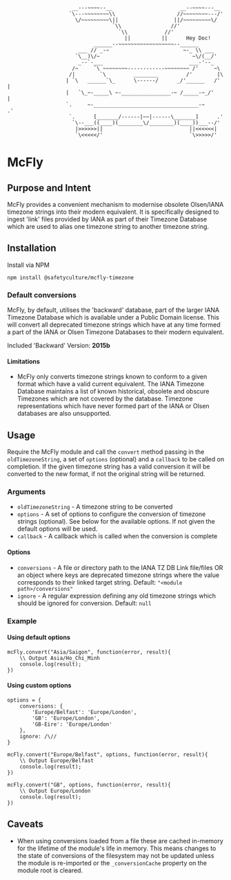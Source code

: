 
                         __---~~~~--__                      __--~~~~---__
                        `\---~~~~~~~~\\                    //~~~~~~~~---/'
                          \/~~~~~~~~~\||                  ||/~~~~~~~~~\/
                                      `\\                //'
                                        `\\            //'
                                          ||          ||      Hey Doc!
                                ______--~~~~~~~~~~~~~~~~~~--______
                           ___ // _-~                        ~-_ \\ ___
                          `\__)\/~                              ~\/(__/'
                           _--`-___                            ___-'--_
                         /~     `\ ~~~~~~~~------------~~~~~~~~ /'     ~\
                        /|        `\         ________         /'        |\
                       | `\   ______`\_      \------/      _/'______   /' |
                       |   `\_~-_____\ ~-________________-~ /_____-~_/'   |
                       `.     ~-__________________________________-~     .'
                        `.      [_______/------|~~|------\_______]      .'
                         `\--___((____)(________\/________)(____))___--/'
                          |>>>>>>||                            ||<<<<<<|
                          `\<<<<</'                            `\>>>>>/'

# McFly

## Purpose and Intent

McFly provides a convenient mechanism to modernise obsolete Olsen/IANA timezone strings into their modern equivalent.
  It is specifically designed to ingest 'link' files provided by IANA as part of their Timezone Database which are
  used to alias one timezone string to another timezone string.
  
## Installation

Install via NPM

    npm install @safetyculture/mcfly-timezone
    

### Default conversions

McFly, by default, utilises the 'backward' database, part of the larger IANA Timezone Database which is available
  under a Public Domain license. This will convert all deprecated timezone strings which have at any time formed a part
  of the IANA or Olsen Timezone Databases to their modern equivalent.

Included 'Backward' Version: **2015b**

#### Limitations

* McFly only converts timezone strings known to conform to a given format which have a valid current equivalent. The IANA
    Timezone Database maintains a list of known historical, obsolete and obscure Timezones which are not covered by the
    database. Timezone representations which have never formed part of the IANA or Olsen databases are also unsupported.

## Usage

Require the McFly module and call the `convert` method passing in the `oldTimezoneString`, a set of `options` (optional)
  and a `callback` to be called on completion. If the given timezone string has a valid conversion it will be converted
  to the new format, if not the original string will be returned.

### Arguments

* `oldTimezoneString` - A timezone string to be converted
* `options` - A set of options to configure the conversion of timezone strings (optional). See below for the available
  options. If not given the default options will be used.
* `callback` - A callback which is called when the conversion is complete

#### Options

* `conversions` - A file or directory path to the IANA TZ DB Link file/files OR an object where keys are deprecated
    timezone strings where the value corresponds to their linked target string. Default: `"<module path>/conversions"`
* `ignore` - A regular expression defining any old timezone strings which should be ignored for conversion. Default:
    `null`

### Example

#### Using default options

    mcFly.convert("Asia/Saigon", function(error, result){
        \\ Output Asia/Ho_Chi_Minh
        console.log(result);
    })

#### Using custom options


    options = {
        conversions: {
            'Europe/Belfast': 'Europe/London',
            'GB': 'Europe/London',
            'GB-Eire': 'Europe/London'
        },
        ignore: /\//
    }
    
    mcFly.convert("Europe/Belfast", options, function(error, result){
        \\ Output Europe/Belfast
        console.log(result);
    })
    
    mcFly.convert("GB", options, function(error, result){
        \\ Output Europe/London
        console.log(result);
    })

## Caveats

* When using conversions loaded from a file these are cached in-memory for the lifetime of the module's life in memory.
    This means changes to the state of conversions of the filesystem may not be updated unless the module is re-imported
    or the `_conversionCache` property on the module root is cleared.